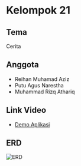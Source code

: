 # Kelompok 21

## Tema

Cerita

## Anggota

- Reihan Muhamad Aziz
- Putu Agus Narestha
- Muhammad Rizq Athariq

## Link Video 

- [Demo Aplikasi]()

## ERD

<img src="/public/images/erd.png" alt="ERD">

